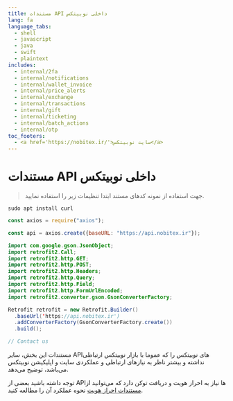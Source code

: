 ```yaml
---
title: مستندات API داخلی نوبیتکس
lang: fa
language_tabs:
  - shell
  - javascript
  - java
  - swift
  - plaintext
includes:
  - internal/2fa
  - internal/notifications
  - internal/wallet_invoice
  - internal/price_alerts
  - internal/exchange
  - internal/transactions
  - internal/gift
  - internal/ticketing
  - internal/batch_actions
  - internal/otp
toc_footers:
  - <a href='https://nobitex.ir/'>سایت نوبیتکس</a>
---
```


# مستندات API داخلی نوبیتکس

> جهت استفاده از نمونه کدهای مستند ابتدا تنظیمات زیر را استفاده نمایید.

```shell
sudo apt install curl
```

```javascript
const axios = require("axios");

const api = axios.create({baseURL: "https://api.nobitex.ir"});
```

```java
import com.google.gson.JsonObject;
import retrofit2.Call;
import retrofit2.http.GET;
import retrofit2.http.POST;
import retrofit2.http.Headers;
import retrofit2.http.Query;
import retrofit2.http.Field;
import retrofit2.http.FormUrlEncoded;
import retrofit2.converter.gson.GsonConverterFactory;

Retrofit retrofit = new Retrofit.Builder()
  .baseUrl('https://api.nobitex.ir')
  .addConverterFactory(GsonConverterFactory.create())
  .build();
```

```swift
// Contact us
```

مستندات این بخش، سایر APIهای نوبیتکس را که عموما با بازار نوبیتکس ارتباطی نداشته و بیشتر ناظر به نیازهای ارتباطی و عملکردی سایت و اپلیکیشن نوبیتکس می‌باشد، توضیح می‌دهد.

توجه داشته باشید بعضی از APIها نیاز به احراز هویت و دریافت توکن دارد که می‌توانید از [مستندات احراز هویت](/#intro-auth) نحوه عملکرد آن را مطالعه کنید.

